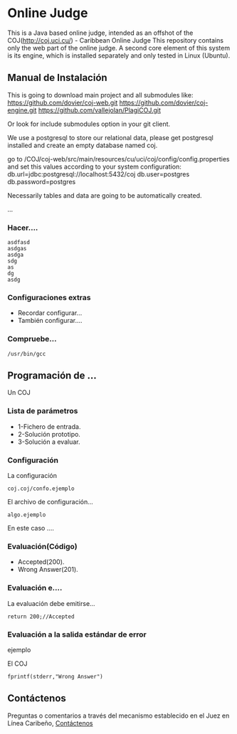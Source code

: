 Online Judge
==================================================
This is a Java based online judge, intended as an offshot of the COJ(http://coj.uci.cu/) - Caribbean Online Judge
This repository contains only the web part of the online judge.
A second core element of this system is its engine, which is installed separately and only tested in Linux (Ubuntu).


## Manual de Instalación

This is going to download main project and all submodules like:
https://github.com/dovier/coj-web.git
https://github.com/dovier/coj-engine.git
https://github.com/vallejolan/PlagiCOJ.git

Or look for include submodules option in your git client.

We use a postgresql to store our relational data, please get postgresql installed and create an empty database named coj.

go to /COJ/coj-web/src/main/resources/cu/uci/coj/config/config.properties
and set this values according to your system configuration:
db.url=jdbc:postgresql://localhost:5432/coj
db.user=postgres
db.password=postgres

Necessarily tables and data are going to be automatically created.

...
### Hacer....

    asdfasd
	asdgas
	asdga
	sdg
	as
	dg
	asdg

### Configuraciones extras

* Recordar configurar...
* También configurar....


### Compruebe...

	/usr/bin/gcc

## Programación de ...

Un COJ

### Lista de parámetros

* 1-Fichero de entrada.
* 2-Solución prototipo.
* 3-Solución a evaluar.

### Configuración

La configuración

	coj.coj/confo.ejemplo
    
El archivo de configuración...

	algo.ejemplo

En este caso ....

### Evaluación(Código)

* Accepted(200).
* Wrong Answer(201).

### Evaluación e....

La evaluación debe emitirse...

	return 200;//Accepted

### Evaluación a la salida estándar de error 

ejemplo

El COJ

	fprintf(stderr,"Wrong Answer")

## Contáctenos

Preguntas o comentarios a través del mecanismo establecido en el Juez en Línea Caribeño, [Contáctenos](http://coj.uci.cu/general/contact.xhtml)
